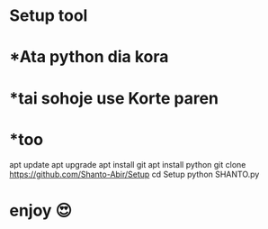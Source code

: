 # Setup tool
# *Ata python dia kora
# *tai sohoje use Korte paren


# *too 

 apt update 
 apt upgrade 
 apt install git 
 apt install python 
 git clone https://github.com/Shanto-Abir/Setup 
 cd Setup
 python SHANTO.py 


# enjoy 😍

